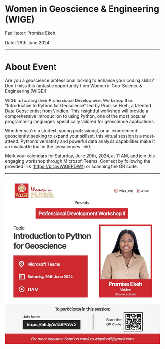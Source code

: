 # Women in Geoscience & Engineering (WIGE)

Facilitator: Promise Ekeh

Date: 29th June 2024

***
# About Event
Are you a geoscience professional looking to enhance your coding skills? Don't miss this fantastic opportunity from Women in Geo-Science & Engineering (WIGE)!

WIGE is hosting their Professional Development Workshop II on "Introduction to Python for Geoscience" led by Promise Ekeh, a talented Data Geoscientist from Viridien. This insightful workshop will provide a comprehensive introduction to using Python, one of the most popular programming languages, specifically tailored for geoscience applications.

Whether you're a student, young professional, or an experienced geoscientist seeking to expand your skillset, this virtual session is a must-attend. Python's versatility and powerful data analysis capabilities make it an invaluable tool in the geosciences field.

Mark your calendars for Saturday, June 29th, 2024, at 11 AM, and join this engaging workshop through Microsoft Teams. Connect by following the provided link (https://bit.ly/WiGEPDW2) or scanning the QR code.
***

!['Flyer'](image/flyer.jpg)
